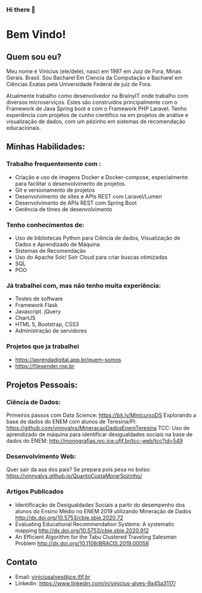 ### Hi there 👋
# Bem Vindo! 

## Quem sou eu? 

Meu nome é Vinicius (ele/dele), nasci em 1997 em Juiz de Fora, Minas Gerais. Brasil. Sou Bacharel Em Ciencia da Computação e Bacharel em Ciências Exatas pela Universidade Federal de juiz de Fora.

Atualmente trabalho como desenvolvedor na BrainyIT onde trabalho com diversos microserviços. Estes são construídos principalmente com o Framework de Java Spring boot e com o Framework PHP Laravel. Tenho experiência com projetos de cunho cientifico na em projetos de análise e visualização de dados, com um pézinho em sistemas de recomendação educacionais.

## Minhas Habilidades:

### Trabalho frequentemente com :
 * Criação e uso de imagens Docker e Docker-compose, especialmente para facilitar o desenvolvimento de projetos.
 * Git e versionamento de projetos
 * Desenvolvimento de sites e APIs REST com Laravel/Lumen
 * Desenvolvimento de APIs REST com Spring Boot
 * Gerência de times de desenvolvimento
    
### Tenho conhecimentos de:
 * Uso de bibliotecas Python para Ciência de dados, Visualização de Dados e Aprendizado de Máquina
 * Sistemas de Recomendação
 * Uso do Apache Solr/ Solr Cloud para criar buscas otimizadas
 * SQL 
 * POO

        
### Já trabalhei com, mas não tenho muita experiência:
 * Testes de software
 * Framework Flask
 * Javascript. jQuery
 * ChartJS
 * HTML 5, Bootstrap, CSS3
 * Administração de servidores  

### Projetos que ja trabalhei 
 * https://aprendadigital.app.br/quem-somos
 * https://filesender.rnp.br

## Projetos Pessoais:

### Ciência de Dados: 
   Primeiros passos com Data Science: https://bit.ly/MinicursoDS
   Explorando a base de dados do ENEM com alunos de Teresina/PI: https://github.com/vinnyalvs/MineracaoDadosEnemTeresina
   TCC: Uso de aprendizado de máquina para identificar desigualdades sociais na base de dados do ENEM: http://monografias.nrc.ice.ufjf.br/tcc-web/tcc?id=549
     
 ### Desenvolvimento Web: 
  Quer sair da asa dos pais? Se prepara pois pesa no bolso: https://vinnyalvs.github.io/QuantoCustaMorarSozinho/
     
### Artigos Publicados     
   * Identificação de Desigualdades Sociais a partir do desempenho dos alunos do Ensino Médio no ENEM 2019 utilizando Mineração de Dados http://dx.doi.org/10.5753/cbie.sbie.2020.72 
   * Evaluating Educational Recommendation Systems: A systematic mapping http://dx.doi.org/10.5753/cbie.sbie.2020.912
   * An Efficient Algorithm for the Tabu Clustered Traveling Salesman Problem http://dx.doi.org/10.1109/BRACIS.2019.00058

## Contato

  * Email: viniciusalves@ice.ifjf.br
  * Linkedin: https://www.linkedin.com/in/vinicius-alves-9a45a3117/




<!--
**vinnyalvs/vinnyalvs** is a ✨ _special_ ✨ repository because its `README.md` (this file) appears on your GitHub profile.

Here are some ideas to get you started:

- 🔭 I’m currently working on ...
- 🌱 I’m currently learning ...
- 👯 I’m looking to collaborate on ...
- 🤔 I’m looking for help with ...
- 💬 Ask me about ...
- 📫 How to reach me: ...
- 😄 Pronouns: ...
- ⚡ Fun fact: ...
-->

